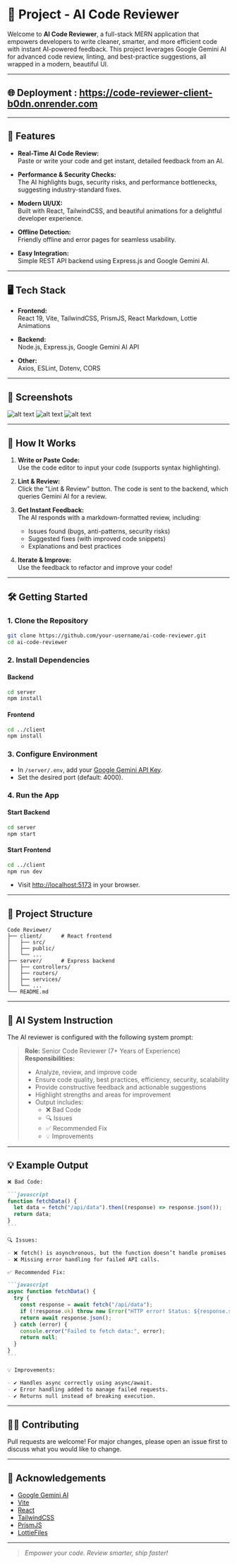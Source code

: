# 🚀 Project - AI Code Reviewer

Welcome to **AI Code Reviewer**, a full-stack MERN application that empowers developers to write cleaner, smarter, and more efficient code with instant AI-powered feedback. This project leverages Google Gemini AI for advanced code review, linting, and best-practice suggestions, all wrapped in a modern, beautiful UI.

---

## 🌐 Deployment : https://code-reviewer-client-b0dn.onrender.com

---

## 🌟 Features

- **Real-Time AI Code Review:**  
  Paste or write your code and get instant, detailed feedback from an AI.

- **Performance & Security Checks:**  
  The AI highlights bugs, security risks, and performance bottlenecks, suggesting industry-standard fixes.

- **Modern UI/UX:**  
  Built with React, TailwindCSS, and beautiful animations for a delightful developer experience.

- **Offline Detection:**  
  Friendly offline and error pages for seamless usability.

- **Easy Integration:**  
  Simple REST API backend using Express.js and Google Gemini AI.

---

## 🖥️ Tech Stack

- **Frontend:**  
  React 19, Vite, TailwindCSS, PrismJS, React Markdown, Lottie Animations

- **Backend:**  
  Node.js, Express.js, Google Gemini AI API

- **Other:**  
  Axios, ESLint, Dotenv, CORS

---

## 📸 Screenshots

![alt text](image-2.png)
![alt text](image.png)
![alt text](image-1.png)

---

## 🚦 How It Works

1. **Write or Paste Code:**  
   Use the code editor to input your code (supports syntax highlighting).

2. **Lint & Review:**  
   Click the "Lint & Review" button. The code is sent to the backend, which queries Gemini AI for a review.

3. **Get Instant Feedback:**  
   The AI responds with a markdown-formatted review, including:

   - Issues found (bugs, anti-patterns, security risks)
   - Suggested fixes (with improved code snippets)
   - Explanations and best practices

4. **Iterate & Improve:**  
   Use the feedback to refactor and improve your code!

---

## 🛠️ Getting Started

### 1. Clone the Repository

```bash
git clone https://github.com/your-username/ai-code-reviewer.git
cd ai-code-reviewer
```

### 2. Install Dependencies

#### Backend

```bash
cd server
npm install
```

#### Frontend

```bash
cd ../client
npm install
```

### 3. Configure Environment

- In `/server/.env`, add your [Google Gemini API Key](https://ai.google.dev/).
- Set the desired port (default: 4000).

### 4. Run the App

#### Start Backend

```bash
cd server
npm start
```

#### Start Frontend

```bash
cd ../client
npm run dev
```

- Visit [http://localhost:5173](http://localhost:5173) in your browser.

---

## 📂 Project Structure

```
Code Reviewer/
├── client/      # React frontend
│   ├── src/
│   ├── public/
│   └── ...
├── server/      # Express backend
│   ├── controllers/
│   ├── routers/
│   ├── services/
│   └── ...
└── README.md
```

---

## 🤖 AI System Instruction

The AI reviewer is configured with the following system prompt:

> **Role:** Senior Code Reviewer (7+ Years of Experience)  
> **Responsibilities:**
>
> - Analyze, review, and improve code
> - Ensure code quality, best practices, efficiency, security, scalability
> - Provide constructive feedback and actionable suggestions
> - Highlight strengths and areas for improvement
> - Output includes:
>   - ❌ Bad Code
>   - 🔍 Issues
>   - ✅ Recommended Fix
>   - 💡 Improvements

---

## 💡 Example Output

````markdown
❌ Bad Code:

```javascript
function fetchData() {
  let data = fetch("/api/data").then((response) => response.json());
  return data;
}
```

🔍 Issues:

- ❌ fetch() is asynchronous, but the function doesn’t handle promises correctly.
- ❌ Missing error handling for failed API calls.

✅ Recommended Fix:

```javascript
async function fetchData() {
  try {
    const response = await fetch("/api/data");
    if (!response.ok) throw new Error("HTTP error! Status: ${response.status}");
    return await response.json();
  } catch (error) {
    console.error("Failed to fetch data:", error);
    return null;
  }
}
```

💡 Improvements:

- ✔ Handles async correctly using async/await.
- ✔ Error handling added to manage failed requests.
- ✔ Returns null instead of breaking execution.
````

---

## 🧑‍💻 Contributing

Pull requests are welcome! For major changes, please open an issue first to discuss what you would like to change.

---

## 🙏 Acknowledgements

- [Google Gemini AI](https://ai.google.dev/)
- [Vite](https://vitejs.dev/)
- [React](https://react.dev/)
- [TailwindCSS](https://tailwindcss.com/)
- [PrismJS](https://prismjs.com/)
- [LottieFiles](https://lottiefiles.com/)

---

> _Empower your code. Review smarter, ship faster!_
